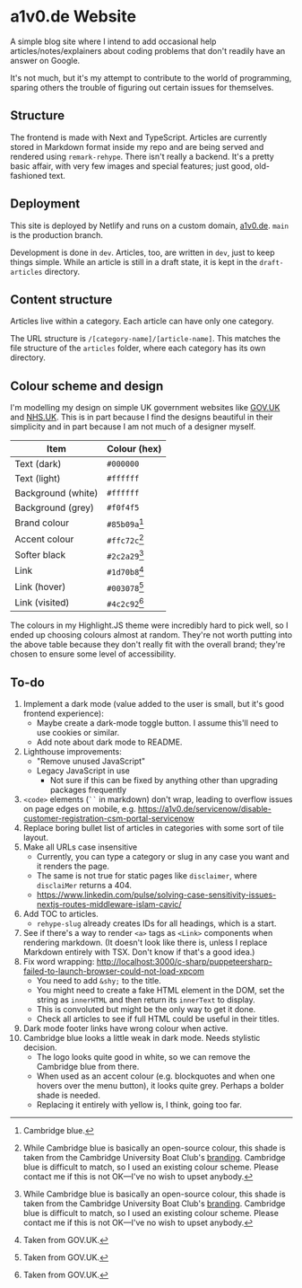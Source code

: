 # a1v0.de Website

A simple blog site where I intend to add occasional help articles/notes/explainers about coding problems that don't readily have an answer on Google.

It's not much, but it's my attempt to contribute to the world of programming, sparing others the trouble of figuring out certain issues for themselves.

## Structure

The frontend is made with Next and TypeScript. Articles are currently stored in Markdown format inside my repo and are being served and rendered using `remark-rehype`. There isn't really a backend. It's a pretty basic affair, with very few images and special features; just good, old-fashioned text.

## Deployment

This site is deployed by Netlify and runs on a custom domain, [a1v0.de](https://a1v0.de). `main` is the production branch.

Development is done in `dev`. Articles, too, are written in `dev`, just to keep things simple. While an article is still in a draft state, it is kept in the `draft-articles` directory.

## Content structure

Articles live within a category. Each article can have only one category.

The URL structure is `/[category-name]/[article-name]`. This matches the file structure of the `articles` folder, where each category has its own directory.

## Colour scheme and design

I'm modelling my design on simple UK government websites like [GOV.UK](https://www.gov.uk/) and [NHS.UK](https://www.nhs.uk/). This is in part because I find the designs beautiful in their simplicity and in part because I am not much of a designer myself.

| **Item**           | **Colour (hex)** |
| ------------------ | ---------------- |
| Text (dark)        | `#000000`        |
| Text (light)       | `#ffffff`        |
| Background (white) | `#ffffff`        |
| Background (grey)  | `#f0f4f5`        |
| Brand colour       | `#85b09a`[^1]    |
| Accent colour      | `#ffc72c`[^2]    |
| Softer black       | `#2c2a29`[^2]    |
| Link               | `#1d70b8`[^3]    |
| Link (hover)       | `#003078`[^3]    |
| Link (visited)     | `#4c2c92`[^3]    |

The colours in my Highlight.JS theme were incredibly hard to pick well, so I ended up choosing colours almost at random. They're not worth putting into the above table because they don't really fit with the overall brand; they're chosen to ensure some level of accessibility.

[^1]: Cambridge blue.
[^2]: While Cambridge blue is basically an open-source colour, this shade is taken from the Cambridge University Boat Club's [branding](https://cubc.org.uk/wp-content/uploads/2024/01/CUBC-BRAND-GUIDE-01112020.pdf). Cambridge blue is difficult to match, so I used an existing colour scheme. Please contact me if this is not OK&mdash;I've no wish to upset anybody.
[^3]: Taken from GOV.UK.

## To-do

1. Implement a dark mode (value added to the user is small, but it's good frontend experience):
     - Maybe create a dark-mode toggle button. I assume this'll need to use cookies or similar.
     - Add note about dark mode to README.
2. Lighthouse improvements:
     - "Remove unused JavaScript"
     - Legacy JavaScript in use
       - Not sure if this can be fixed by anything other than upgrading packages frequently
3. `<code>` elements (` `` ` in markdown) don't wrap, leading to overflow issues on page edges on mobile, e.g. <https://a1v0.de/servicenow/disable-customer-registration-csm-portal-servicenow>
4. Replace boring bullet list of articles in categories with some sort of tile layout.
5. Make all URLs case insensitive
     - Currently, you can type a category or slug in any case you want and it renders the page.
     - The same is not true for static pages like `disclaimer`, where `disclaiMer` returns a 404.
     - <https://www.linkedin.com/pulse/solving-case-sensitivity-issues-nextjs-routes-middleware-islam-cavic/>
6. Add TOC to articles.
    - `rehype-slug` already creates IDs for all headings, which is a start.
7. See if there's a way to render `<a>` tags as `<Link>` components when rendering markdown. (It doesn't look like there is, unless I replace Markdown entirely with TSX. Don't know if that's a good idea.)
8. Fix word wrapping: <http://localhost:3000/c-sharp/puppeteersharp-failed-to-launch-browser-could-not-load-xpcom>
    - You need to add `&shy;` to the title.
    - You might need to create a fake HTML element in the DOM, set the string as `innerHTML` and then return its `innerText` to display.
    - This is convoluted but might be the only way to get it done.
    - Check all articles to see if full HTML could be useful in their titles.
9. Dark mode footer links have wrong colour when active.
10. Cambridge blue looks a little weak in dark mode. Needs stylistic decision.
    - The logo looks quite good in white, so we can remove the Cambridge blue from there.
    - When used as an accent colour (e.g. blockquotes and when one hovers over the menu button), it looks quite grey. Perhaps a bolder shade is needed.
    - Replacing it entirely with yellow is, I think, going too far.
